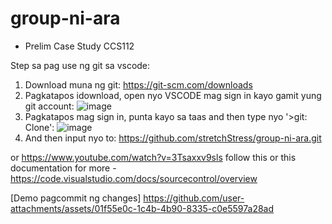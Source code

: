 # group-ni-ara
- Prelim Case Study CCS112

Step sa pag use ng git sa vscode:
1. Download muna ng git: https://git-scm.com/downloads
2. Pagkatapos idownload, open nyo VSCODE mag sign in kayo gamit yung git account: ![image](https://github.com/user-attachments/assets/205f991e-b97c-4cc2-90a4-972e8d7253b1)
3. Pagkatapos mag sign in, punta kayo sa taas and then type nyo '>git: Clone': ![image](https://github.com/user-attachments/assets/f6db861b-1403-4d2c-9295-84f03e90ea11)
4. And then input nyo to: https://github.com/stretchStress/group-ni-ara.git

or https://www.youtube.com/watch?v=3Tsaxxv9sls follow this or this documentation for more -https://code.visualstudio.com/docs/sourcecontrol/overview


[Demo pagcommit ng changes]
https://github.com/user-attachments/assets/01f55e0c-1c4b-4b90-8335-c0e5597a28ad

